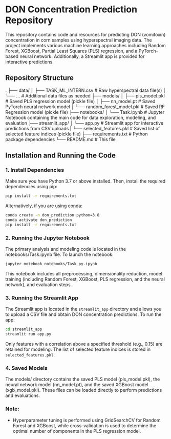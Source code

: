 # DON Concentration Prediction Repository

This repository contains code and resources for predicting DON (vomitoxin) concentration in corn samples using hyperspectral imaging data. The project implements various machine learning approaches including Random Forest, XGBoost, Partial Least Squares (PLS) regression, and a PyTorch-based neural network. Additionally, a Streamlit app is provided for interactive predictions.

## Repository Structure

. ├── data/ │ ├── TASK_ML_INTERN.csv # Raw hyperspectral data file(s) │ └── ... # Additional data files as needed ├── models/ │ ├── pls_model.pkl # Saved PLS regression model (pickle file) │ ├── nn_model.pt # Saved PyTorch neural network model │ └── random_forest_model.pkl # Saved RF Regression model (pickle file) ├── notebooks/ │ └── Task.ipynb # Jupyter Notebook containing the main code for data exploration, modeling, and evaluation ├── streamlit_app/ │ └── app.py # Streamlit app for interactive predictions from CSV uploads | └── selected_features.pkl # Saved list of selected feature indices (pickle file) ├── requirements.txt # Python package dependencies └── README.md # This file


## Installation and Running the Code

### 1. Install Dependencies

Make sure you have Python 3.7 or above installed. Then, install the required dependencies using pip:

```bash
pip install -r requirements.txt
```

Alternatively, if you are using conda:

```bash
conda create -n don_prediction python=3.8
conda activate don_prediction
pip install -r requirements.txt
```

### 2. Running the Jupyter Notebook

The primary analysis and modeling code is located in the notebooks/Task.ipynb file. To launch the notebook:

```bash
jupyter notebook notebooks/Task_py.ipynb
```

This notebook includes all preprocessing, dimensionality reduction, model training (including Random Forest, XGBoost, PLS regression, and the neural network), and evaluation steps.

### 3. Running the Streamlit App
The Streamlit app is located in the ```streamlit_app``` directory and allows you to upload a CSV file and obtain DON concentration predictions. To run the app:

```bash
cd streamlit_app
streamlit run app.py
```
Only features with a correlation above a specified threshold (e.g., 0.15) are retained for modeling. The list of selected feature indices is stored in ```selected_features.pkl```.

### 4. Saved Models
The models/ directory contains the saved PLS model (pls_model.pkl), the neural network model (nn_model.pt), and the saved XGBoost model (xgb_model.pkl). These files can be loaded directly to perform predictions and evaluations.

### Note:
* Hyperparameter tuning is performed using GridSearchCV for Random Forest and XGBoost, while cross-validation is used to determine the optimal number of components in the PLS regression model.
